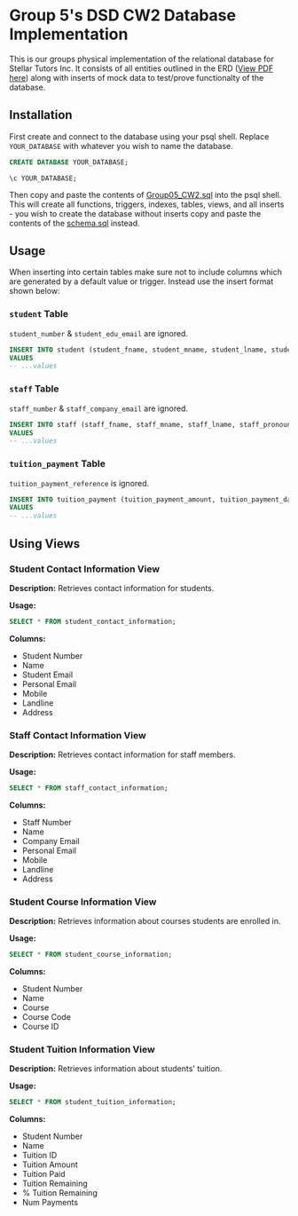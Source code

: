 # Group 5's DSD CW2 Database Implementation
This is our groups physical implementation of the relational database for Stellar Tutors Inc. It consists of all entities outlined in the ERD 
([View PDF here](https://drive.google.com/file/d/1iDu0xKDJ3Q3pOWQTRIYSET8nkVc8jzO_/view?usp=drive_link)) 
along with inserts of mock data to test/prove functionalty of the database.

## Installation
First create and connect to the database using your psql shell. Replace `YOUR_DATABASE` with whatever you wish to name the database.

```sql
CREATE DATABASE YOUR_DATABASE;
```

```
\c YOUR_DATABASE;
```

Then copy and paste the contents of [Group05_CW2.sql](/Group05_CW2.sql) into the psql shell. This will create all functions, triggers, indexes, tables, views, 
and all inserts - you wish to create the database without inserts copy and paste the contents of the [schema.sql](/schema.sql) instead.

## Usage
When inserting into certain tables make sure not to include columns which are generated by a default value or trigger. Instead use the insert format shown below:

### ```student``` Table
```student_number``` & ```student_edu_email``` are ignored.
```sql
INSERT INTO student (student_fname, student_mname, student_lname, student_pronouns, student_addr1, student_addr2, student_city, student_postcode, student_personal_email, student_landline, student_mobile, student_dob)
VALUES
-- ...values
```

### ```staff``` Table
```staff_number``` & ```staff_company_email``` are ignored.
```sql
INSERT INTO staff (staff_fname, staff_mname, staff_lname, staff_pronouns, staff_addr1, staff_addr2, staff_city, staff_postcode, staff_personal_email, staff_landline, staff_mobile, staff_dob)
VALUES
-- ...values
```

### ```tuition_payment``` Table
```tuition_payment_reference``` is ignored.
```sql
INSERT INTO tuition_payment (tuition_payment_amount, tuition_payment_date)
VALUES
-- ...values
```

## Using Views

### Student Contact Information View

**Description:** Retrieves contact information for students.

**Usage:** 
```sql
SELECT * FROM student_contact_information;
```

**Columns:**
- Student Number
- Name
- Student Email
- Personal Email
- Mobile
- Landline
- Address

### Staff Contact Information View

**Description:** Retrieves contact information for staff members.

**Usage:** 
```sql
SELECT * FROM staff_contact_information;
```

**Columns:**
- Staff Number
- Name
- Company Email
- Personal Email
- Mobile
- Landline
- Address

### Student Course Information View

**Description:** Retrieves information about courses students are enrolled in.

**Usage:** 
```sql
SELECT * FROM student_course_information;
```

**Columns:**
- Student Number
- Name
- Course
- Course Code
- Course ID

### Student Tuition Information View

**Description:** Retrieves information about students' tuition.

**Usage:** 
```sql
SELECT * FROM student_tuition_information;
```

**Columns:**
- Student Number
- Name
- Tuition ID
- Tuition Amount
- Tuition Paid
- Tuition Remaining
- % Tuition Remaining
- Num Payments

